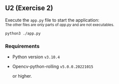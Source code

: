## U2 (Exercise 2)

Execute the `app.py` file to start the application:  
<small>The other files are only parts of _app.py_ and are not executables.</small>

```sh
python3 ./app.py
```

### Requirements

- Python version `v3.10.4`
- Opencv-python-rolling `v5.0.0.20221015`

  or higher.
